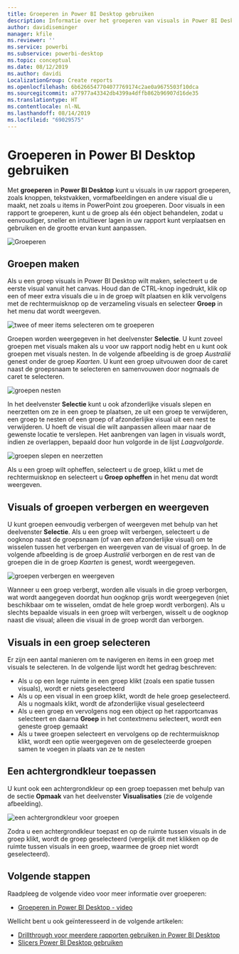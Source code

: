 ```yaml
---
title: Groeperen in Power BI Desktop gebruiken
description: Informatie over het groeperen van visuals in Power BI Desktop
author: davidiseminger
manager: kfile
ms.reviewer: ''
ms.service: powerbi
ms.subservice: powerbi-desktop
ms.topic: conceptual
ms.date: 08/12/2019
ms.author: davidi
LocalizationGroup: Create reports
ms.openlocfilehash: 6b6266547704077769174c2ae0a9675503f10dca
ms.sourcegitcommit: a77977a43342db4399a4dffb862b96907d16de35
ms.translationtype: HT
ms.contentlocale: nl-NL
ms.lasthandoff: 08/14/2019
ms.locfileid: "69029575"
---
```

# <a name="use-grouping-in-power-bi-desktop"></a>Groeperen in Power BI Desktop gebruiken
Met **groeperen** in **Power BI Desktop** kunt u visuals in uw rapport groeperen, zoals knoppen, tekstvakken, vormafbeeldingen en andere visual die u maakt, net zoals u items in PowerPoint zou groeperen. Door visuals in een rapport te groeperen, kunt u de groep als één object behandelen, zodat u eenvoudiger, sneller en intuïtiever lagen in uw rapport kunt verplaatsen en gebruiken en de grootte ervan kunt aanpassen.

![Groeperen](media/desktop-grouping-visuals/grouping-visuals-01.png)


## <a name="creating-groups"></a>Groepen maken

Als u een groep visuals in Power BI Desktop wilt maken, selecteert u de eerste visual vanuit het canvas. Houd dan de CTRL-knop ingedrukt, klik op een of meer extra visuals die u in de groep wilt plaatsen en klik vervolgens met de rechtermuisknop op de verzameling visuals en selecteer **Groep** in het menu dat wordt weergeven.

![twee of meer items selecteren om te groeperen](media/desktop-grouping-visuals/grouping-visuals-02.png)

Groepen worden weergegeven in het deelvenster **Selectie**. U kunt zoveel groepen met visuals maken als u voor uw rapport nodig hebt en u kunt ook groepen met visuals nesten. In de volgende afbeelding is de groep *Australië* genest onder de groep *Kaarten*. U kunt een groep uitvouwen door de caret naast de groepsnaam te selecteren en samenvouwen door nogmaals de caret te selecteren. 

![groepen nesten](media/desktop-grouping-visuals/grouping-visuals-03.png)

In het deelvenster **Selectie** kunt u ook afzonderlijke visuals slepen en neerzetten om ze in een groep te plaatsen, ze uit een groep te verwijderen, een groep te nesten of een groep of afzonderlijke visual uit een nest te verwijderen. U hoeft de visual die wilt aanpassen alleen maar naar de gewenste locatie te verslepen. Het aanbrengen van lagen in visuals wordt, indien ze overlappen, bepaald door hun volgorde in de lijst *Laagvolgorde*.

![groepen slepen en neerzetten](media/desktop-grouping-visuals/grouping-visuals-04.png)

Als u een groep wilt opheffen, selecteert u de groep, klikt u met de rechtermuisknop en selecteert u **Groep opheffen** in het menu dat wordt weergeven.

## <a name="hide-and-show-visuals-or-groups"></a>Visuals of groepen verbergen en weergeven

U kunt groepen eenvoudig verbergen of weergeven met behulp van het deelvenster **Selectie**. Als u een groep wilt verbergen, selecteert u de oogknop naast de groepsnaam (of van een afzonderlijke visual) om te wisselen tussen het verbergen en weergeven van de visual of groep. In de volgende afbeelding is de groep *Australië* verborgen en de rest van de groepen die in de groep *Kaarten* is genest, wordt weergegeven.


![groepen verbergen en weergeven](media/desktop-grouping-visuals/grouping-visuals-05.png)

Wanneer u een groep verbergt, worden alle visuals in die groep verborgen, wat wordt aangegeven doordat hun oogknop grijs wordt weergegeven (niet beschikbaar om te wisselen, omdat de hele groep wordt verborgen). Als u slechts bepaalde visuals in een groep wilt verbergen, wisselt u de oogknop naast die visual; alleen die visual in de groep wordt dan verborgen.

## <a name="selecting-visuals-within-a-group"></a>Visuals in een groep selecteren

Er zijn een aantal manieren om te navigeren en items in een groep met visuals te selecteren. In de volgende lijst wordt het gedrag beschreven:

* Als u op een lege ruimte in een groep klikt (zoals een spatie tussen visuals), wordt er niets geselecteerd
* Als u op een visual in een groep klikt, wordt de hele groep geselecteerd. Als u nogmaals klikt, wordt de afzonderlijke visual geselecteerd
* Als u een groep en vervolgens nog een object op het rapportcanvas selecteert en daarna **Groep** in het contextmenu selecteert, wordt een geneste groep gemaakt
* Als u twee groepen selecteert en vervolgens op de rechtermuisknop klikt, wordt een optie weergegeven om de geselecteerde groepen samen te voegen in plaats van ze te nesten

## <a name="apply-background-color"></a>Een achtergrondkleur toepassen

U kunt ook een achtergrondkleur op een groep toepassen met behulp van de sectie **Opmaak** van het deelvenster **Visualisaties** (zie de volgende afbeelding). 

![een achtergrondkleur voor groepen](media/desktop-grouping-visuals/grouping-visuals-06.png)

Zodra u een achtergrondkleur toepast en op de ruimte tussen visuals in de groep klikt, wordt de groep geselecteerd (vergelijk dit met klikken op de ruimte tussen visuals in een groep, waarmee de groep niet wordt geselecteerd). 


## <a name="next-steps"></a>Volgende stappen
Raadpleeg de volgende video voor meer informatie over groeperen:

* [Groeperen in Power BI Desktop - video](https://youtu.be/sf4n7VXoQHY?t=10)

Wellicht bent u ook geïnteresseerd in de volgende artikelen:

* [Drillthrough voor meerdere rapporten gebruiken in Power BI Desktop](desktop-cross-report-drill-through.md)
* [Slicers Power BI Desktop gebruiken](visuals/power-bi-visualization-slicers.md)

